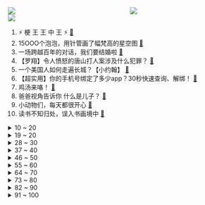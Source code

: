 <div >
	<a style="float:left;width:55%;" href = "https://github.com/anuraghazra/github-readme-stats">
	 <img src = "https://github-readme-stats.vercel.app/api?username=iuuuuuaena&theme=buefy&show_icons=true"/>
	</a>
	<a  style="float:right;width:45%" href = "https://github.com/anuraghazra/github-readme-stats">
	 <img  src="https://github-readme-stats.vercel.app/api/top-langs/?username=anuraghazra&layout=compact"/>
	</a>
	</div>

[![](https://img.shields.io/badge/jxd-@jxdgogogo.xyz-yellowgreen.svg)](https://www.jxdgogogo.xyz)<br>
1. ⚡   梗 王 王 中 王   ⚡ [:link:](//www.bilibili.com/video/BV1zT41157n2) <br>
2. 15OOO个泡泡，用针管画了幅梵高的星空图 [:link:](//www.bilibili.com/video/BV1NB4y1S7x4) <br>
3. 一场跨越百年的对话，我们要结婚啦 [:link:](//www.bilibili.com/video/BV1hY4y1G77G) <br>
4. 【罗翔】令人愤怒的唐山打人案涉及什么犯罪？ [:link:](//www.bilibili.com/video/BV1YA4y1R7RJ) <br>
5. 一个美国人如何走遍长城？【小约翰】 [:link:](//www.bilibili.com/video/BV1cT411573g) <br>
6. 【超实用】你的手机号绑定了多少app？30秒快速查询、解绑！ [:link:](//www.bilibili.com/video/BV1Ua411L7J4) <br>
7. 鸡汤来咯！ [:link:](//www.bilibili.com/video/BV1Ug411X7wp) <br>
8. 爸爸视角告诉你 什么是儿子？ [:link:](//www.bilibili.com/video/BV1Da411L7g7) <br>
9. 小动物们，每天都很开心 [:link:](//www.bilibili.com/video/BV1s94y1276T) <br>
10. 读书不知归处，误入书画境中 [:link:](//www.bilibili.com/video/BV1fv4y137X3) <br>
<details>
<summary>10 ~ 20</summary>

11. 约尔：我只教一次，看好了吉克耶格尔，球是这样投的 ！！ [:link:](//www.bilibili.com/video/BV1jL4y1N7QC) <br>
12. 中500万都没有他笑的开心！ [:link:](//www.bilibili.com/video/BV1rY4y137U8) <br>
13. 韩红现身虚拟乐队音乐MV [:link:](//www.bilibili.com/video/BV1eY4y1G7uS) <br>
14. 当代年轻人的两幅面孔 [:link:](//www.bilibili.com/video/BV11Y4y1W7EJ) <br>
15. 电影前几秒都在看啥？不起眼的片头，背后有什么故事？ [:link:](//www.bilibili.com/video/BV1DS4y1i7W3) <br>
16. 我收了那么多年的小麦享受享受怎么了！ [:link:](//www.bilibili.com/video/BV1Lv4y1G7S8) <br>
17. 不知道草原上哪只牛掉的骨头  拿回去烤了吧！ [:link:](//www.bilibili.com/video/BV11A4y1R7Gh) <br>
18. 千万不要随便帮孩子做衣服 [:link:](//www.bilibili.com/video/BV1qr4y1V7RR) <br>
19. 第一次体验云南烧烤，没想到根本无法对这个老板娘说“不”… [:link:](//www.bilibili.com/video/BV1334y157nL) <br>
</details>
<details>
<summary>19 ~ 20</summary>

20. 我只是多看了他一眼，他就拼命追我们，可能是疯了？ [:link:](//www.bilibili.com/video/BV1D3411g7SM) <br>
21. CPU烤肉/显卡铁板烧！124℃高温烹饪干净又卫生，直接做个六菜一汤！【科技达】 [:link:](//www.bilibili.com/video/BV1MB4y1S7fE) <br>
22. 把经典角色3D化吓哭小孩 [:link:](//www.bilibili.com/video/BV1c94y127Hs) <br>
23. 【STN快报第六季33】三上不仅头没了，卡普空还给他换了个头 [:link:](//www.bilibili.com/video/BV1aY411K78x) <br>
24. 杭州火灾牺牲00后消防员：1岁丧父3岁丧母，吃百家饭长大 [:link:](//www.bilibili.com/video/BV1rY4y1G7X6) <br>
25. 反整蛊！假装在外面不经意叫女友一声“嫂子”？让她体验彻底社死！用女友的方法整她！ [:link:](//www.bilibili.com/video/BV1pt4y1h7Rp) <br>
26. 【小峰】原神首位满级脑瘫少年 愿大家都不会困于无风之地 [:link:](//www.bilibili.com/video/BV1Mr4y137Lq) <br>
27. 专业！接线员3分钟电话救了一条命 [:link:](//www.bilibili.com/video/BV1h3411g7Ab) <br>
28. 【半佛】要求模拟分娩，不如直接离婚 [:link:](//www.bilibili.com/video/BV1HW4y1k7bc) <br>
</details>
<details>
<summary>28 ~ 30</summary>

29. 【时代少年团】《你要快乐》MV [:link:](//www.bilibili.com/video/BV1DS4y1i7Y1) <br>
30. 没有谁能比你更合我的拍 [:link:](//www.bilibili.com/video/BV17Y4y1s7u8) <br>
31. 请老人吃红焖肉炖粉条 [:link:](//www.bilibili.com/video/BV18A4y1R7qx) <br>
32. 铲屎官炫耀他家狗速度很快...网友：狗？哪有狗？ [:link:](//www.bilibili.com/video/BV123411g7Vv) <br>
33. C4炸弹之天外飞仙！【C4快乐阴人流#29】 [:link:](//www.bilibili.com/video/BV1gS4y1v7YT) <br>
34. 现场见证 "天王山之战" 勇士战胜凯尔特人！夺得NBA总决赛赛点！! [:link:](//www.bilibili.com/video/BV1pZ4y1v7aj) <br>
35. 石沟大饭店    厨子探店¥350 [:link:](//www.bilibili.com/video/BV1CS4y1i7xG) <br>
36. 皇 帝 蟹 天 花 板 [:link:](//www.bilibili.com/video/BV1nt4y1h7bD) <br>
37. 大学时的那些“侠客们”！ [:link:](//www.bilibili.com/video/BV1Xa411L7MD) <br>
</details>
<details>
<summary>37 ~ 40</summary>

38. 真的有人吃这玩意吗！？ [:link:](//www.bilibili.com/video/BV1DA4y1R7gC) <br>
39. 大一期末作业视频，点赞过60就算及格。 [:link:](//www.bilibili.com/video/BV14W4y1k7JB) <br>
40. 在亚马逊雨林抓捕食人鱼！食人鱼真的会吃人吗？ [:link:](//www.bilibili.com/video/BV1iT41157Mc) <br>
41. 减脂瓶颈期了，大家帮帮我 [:link:](//www.bilibili.com/video/BV13v4y1G7cN) <br>
42. 有一个表情管理的教导主任是什么体验 [:link:](//www.bilibili.com/video/BV1K94y127E8) <br>
43. 课 堂 请 勿 对 对 子【2022毕业篇】！！！ [:link:](//www.bilibili.com/video/BV1vT41157RP) <br>
44. （这也能解说？！）史上最干净的3V3篮球对抗！【下半场】 [:link:](//www.bilibili.com/video/BV1ma411L7Ro) <br>
45. 反向焦虑，用焦虑对付焦虑 [:link:](//www.bilibili.com/video/BV14a411s7jm) <br>
46. 敢叫理发师退钱的是何许人也？？？ [:link:](//www.bilibili.com/video/BV1CS4y1e7UD) <br>
</details>
<details>
<summary>46 ~ 50</summary>

47. “中国天眼”发现地外文明可疑信号 [:link:](//www.bilibili.com/video/BV1zA4y1R7ZP) <br>
48. 在印度想家了怎么办？吃点家乡的美食！ [:link:](//www.bilibili.com/video/BV1i3411g7m7) <br>
49. 摆个地摊碰运气，不料一口气卖出1000万流水：挣钱给老公花 [:link:](//www.bilibili.com/video/BV1tT41157GA) <br>
50. 如果僵尸拿起了铲子！ [:link:](//www.bilibili.com/video/BV1cY4y1s7PD) <br>
51. 大堂经理应对淡季的管理手段 [:link:](//www.bilibili.com/video/BV1y3411g7pi) <br>
52. 10几秒的铺垫就为了2秒的优雅，值得吗？当然值得！ [:link:](//www.bilibili.com/video/BV1wt4y1p725) <br>
53. [原神音游/手元]你这500个键根本不够写啊？让我教你6k音游应该怎么塞！Day1硝华流焰自制谱 [:link:](//www.bilibili.com/video/BV1d34y1V7ju) <br>
54. 这个世界上就没有我卖不出的东西 [:link:](//www.bilibili.com/video/BV1QY4y1G7ei) <br>
55. 揭秘网络热门魔术！手不需要触碰，却能隔空开可乐！ [:link:](//www.bilibili.com/video/BV1Fv4y1G7zn) <br>
</details>
<details>
<summary>55 ~ 60</summary>

56. 有温度的茶餐厅，来吃饭就是大叔的宝贝蛋！ [:link:](//www.bilibili.com/video/BV1xv4y1G7MS) <br>
57. 这个4年前最被期待的射击游戏终于要来了！【第三次世界大战】 [:link:](//www.bilibili.com/video/BV1iU4y1R7e9) <br>
58. 孙策：侧面进场永远是我最后的底牌！ [:link:](//www.bilibili.com/video/BV1MY4y1G7wb) <br>
59. 《生活不易 小陈总卖艺》 [:link:](//www.bilibili.com/video/BV1yt4y1H7JR) <br>
60. 70后丁克夫妻的135平1居室，不生孩子的家长啥样？｜RoomTour [:link:](//www.bilibili.com/video/BV1Q3411g7Gv) <br>
61. 学渣的自我修养！画地为牢什么的，常规操作而已 [:link:](//www.bilibili.com/video/BV1o94y1178b) <br>
62. 我以为我救了一只小猫，结果... [:link:](//www.bilibili.com/video/BV1Kr4y137sG) <br>
63. 新宫本武藏CG《无双》——朝一个方向走下去，就总有相见的那天 [:link:](//www.bilibili.com/video/BV1D34y1L7JC) <br>
64. 沉浸式体验已婚男人的晚上（2） [:link:](//www.bilibili.com/video/BV1dA4y1R7GM) <br>
</details>
<details>
<summary>64 ~ 70</summary>

65. 有这技术 跟我去农村劁猪吧 [:link:](//www.bilibili.com/video/BV1XW4y1r7gB) <br>
66. 人长大了，总是看不见许多东西。 [:link:](//www.bilibili.com/video/BV19Y4y1W73S) <br>
67. 骑行新藏线，爬坡四十公里直到天黑，在昆仑山上的工地边露营 [:link:](//www.bilibili.com/video/BV1rt4y1H7E4) <br>
68. 笑死！百万调音能拯救拿姐的说唱吗？？ [:link:](//www.bilibili.com/video/BV1c94y127Bb) <br>
69. 又是母慈子孝的一天 [:link:](//www.bilibili.com/video/BV1ZS4y1i7Nk) <br>
70. 如何得到边牧的崇拜 [:link:](//www.bilibili.com/video/BV1hA4y1R7Px) <br>
71. 猎豹捕获小羚羊竟另有所图，结果出人意料 [:link:](//www.bilibili.com/video/BV1z94y117d4) <br>
72. 考 场 上 禁 止 电 摇 ！ [:link:](//www.bilibili.com/video/BV1xv4y1G7H4) <br>
73. 笑死！“网红”都没脸这样整！！？有人出生就长这样？！真.颜值爆表小萝莉 [:link:](//www.bilibili.com/video/BV14r4y137om) <br>
</details>
<details>
<summary>73 ~ 80</summary>

74. 横扫世界第一！中国男排爆冷战胜巴西 [:link:](//www.bilibili.com/video/BV1w94y1276j) <br>
75. 不就一双20块钱的拖鞋吗？有什么好感动的 [:link:](//www.bilibili.com/video/BV173411g7cF) <br>
76. 当你被坑的时候一定要记住这些号码，大佬给你撑腰。 [:link:](//www.bilibili.com/video/BV1jZ4y1q7TZ) <br>
77. 小丑竟然是我自己？ [:link:](//www.bilibili.com/video/BV1yL4y1P7TG) <br>
78. 我试用期没过被公司辞退了？ [:link:](//www.bilibili.com/video/BV1bB4y1S7sR) <br>
79. 一位顾客慕名而来要一条松子鱼 [:link:](//www.bilibili.com/video/BV1Cr4y1V7yi) <br>
80. 【时长6小时】值得你单曲循环的100首纯音乐合集！世界上最受欢迎的100首纯音乐！适合自习看书居家办公的轻音乐！ [:link:](//www.bilibili.com/video/BV1AA4y1d7Gq) <br>
81. 你这本草纲目有问题啊 [:link:](//www.bilibili.com/video/BV1xT41157bq) <br>
82. 我被求婚了！暴雪冰雹天徒步转山冈仁波齐差点挂了【VanLife】 [:link:](//www.bilibili.com/video/BV1Mr4y137nw) <br>
</details>
<details>
<summary>82 ~ 90</summary>

83. 《守望先锋》“归来”将于10月5日正式上线免费游玩 [:link:](//www.bilibili.com/video/BV1uY4y1s7mr) <br>
84. 小狐狸生病，抢救无效，去了狐星..... [:link:](//www.bilibili.com/video/BV1bF411F7Wm) <br>
85. 探访古巴最贵餐厅！花2月工资吃饭什么体验？只接待外国人？ [:link:](//www.bilibili.com/video/BV1LU4y1X7Jg) <br>
86. 让直播间1万人静默 [:link:](//www.bilibili.com/video/BV1Vt4y1H7YM) <br>
87. 活了11331天的宝宝，生日愿望竟是...... [:link:](//www.bilibili.com/video/BV1B3411g73W) <br>
88. 喜欢虫虫的和不喜欢虫虫的都沉默了~ [:link:](//www.bilibili.com/video/BV1gW4y1k7vx) <br>
89. 我不会永远十八岁，但永远有人正在十八岁。 [:link:](//www.bilibili.com/video/BV1Pv4y1g7P2) <br>
90. 房价崩盘，万人破产，经济危机有多恐怖？！深度解读《大空头》 [:link:](//www.bilibili.com/video/BV19A4y1R7ZC) <br>
91. 【原神】 重开300次，我被魈帅哭了～魈真的好帅呀…… [:link:](//www.bilibili.com/video/BV1mF411F7Aj) <br>
</details>
<details>
<summary>91 ~ 100</summary>

92. 500年前练出一支现代军队，会打出什么离谱战绩？【毒舌的南瓜】 [:link:](//www.bilibili.com/video/BV1tY4y1G71d) <br>
93. 我就被他A了一下...！？ [:link:](//www.bilibili.com/video/BV1K94y127RH) <br>
94. 破解300万点赞的柠檬鸡爪酱汁配方！ [:link:](//www.bilibili.com/video/BV1kY4y1G7aw) <br>
95. 我常通过推理来判断自己刚刚在做什么 [:link:](//www.bilibili.com/video/BV1Wr4y137ww) <br>
96. 盘点《猫和老鼠》中那些看起来很好吃的食物！螺母奶酪？ [:link:](//www.bilibili.com/video/BV19L4y1P7D1) <br>
97. 机场取个超大快递什么体验？未来奥迪终于到国内了！ [:link:](//www.bilibili.com/video/BV1cL4y1K77B) <br>
98. 兄弟，皮套脱了吧，太假了 [:link:](//www.bilibili.com/video/BV1EL4y1N7aC) <br>
99. “别吃太多”高级单词-第44集 [:link:](//www.bilibili.com/video/BV1qa411L7e1) <br>
100. 大家切记 东西咱能不买就不买 能白嫖就白嫖 [:link:](//www.bilibili.com/video/BV1bg41197Lo) <br>
</details>
